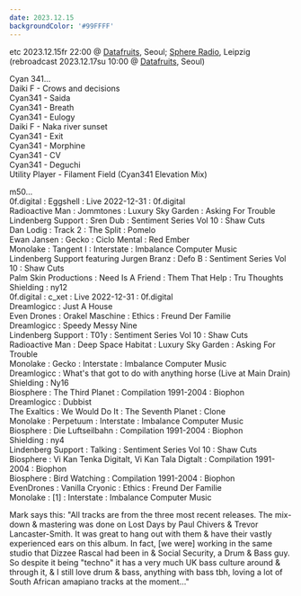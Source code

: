 ```yaml
---
date: 2023.12.15
backgroundColor: '#99FFFF'
---
```


etc 2023.12.15fr 22:00 @ [Datafruits](http://www.datafruits.fm/), Seoul; [Sphere Radio](http://www.sphere-radio.net/), Leipzig  
(rebroadcast 2023.12.17su 10:00 @ [Datafruits](http://www.datafruits.fm/), Seoul)  

Cyan 341...  
Daiki F - Crows and decisions  
Cyan341 - Saida  
Cyan341 - Breath  
Cyan341 - Eulogy  
Daiki F - Naka river sunset  
Cyan341 - Exit  
Cyan341 - Morphine  
Cyan341 - CV  
Cyan341 - Deguchi  
Utility Player - Filament Field (Cyan341 Elevation Mix)  

m50...  
0f.digital : Eggshell : Live 2022-12-31 : 0f.digital  
Radioactive Man : Jommtones : Luxury Sky Garden : Asking For Trouble  
Lindenberg Support : Sren Dub : Sentiment Series Vol 10 : Shaw Cuts  
Dan Lodig : Track 2 : The Split : Pomelo  
Ewan Jansen : Gecko : Ciclo Mental : Red Ember  
Monolake : Tangent I : Interstate : Imbalance Computer Music  
Lindenberg Support featuring Jurgen Branz : Defo B : Sentiment Series Vol 10 : Shaw Cuts  
Palm Skin Productions : Need Is A Friend : Them That Help : Tru Thoughts  
Shielding : ny12  
0f.digital : c\_xet : Live 2022-12-31 : 0f.digital  
Dreamlogicc : Just A House  
Even Drones : Orakel Maschine : Ethics : Freund Der Familie  
Dreamlogicc : Speedy Messy Nine  
Lindenberg Support : T01y : Sentiment Series Vol 10 : Shaw Cuts  
Radioactive Man : Deep Space Habitat : Luxury Sky Garden : Asking For Trouble  
Monolake : Gecko : Interstate : Imbalance Computer Music  
Dreamlogicc : What's that got to do with anything horse (Live at Main Drain)  
Shielding : Ny16  
Biosphere : The Third Planet : Compilation 1991-2004 : Biophon  
Dreamlogicc : Dubbist  
The Exaltics : We Would Do It : The Seventh Planet : Clone  
Monolake : Perpetuum : Interstate : Imbalance Computer Music  
Biosphere : Die Luftseilbahn : Compilation 1991-2004 : Biophon  
Shielding : ny4  
Lindenberg Support : Talking : Sentiment Series Vol 10 : Shaw Cuts  
Biosphere : Vi Kan Tenka Digitalt, Vi Kan Tala Digtalt : Compilation 1991-2004 : Biophon  
Biosphere : Bird Watching : Compilation 1991-2004 : Biophon  
EvenDrones : Vanilla Cryonic : Ethics : Freund Der Familie  
Monolake : \[1\] : Interstate : Imbalance Computer Music  


Mark says this: "All tracks are from the three most recent releases. The mix-down & mastering was done on Lost Days by Paul Chivers & Trevor Lancaster-Smith. It was great to hang out with them & have their vastly experienced ears on this album. In fact, \[we were\] working in the same studio that Dizzee Rascal had been in & Social Security, a Drum & Bass guy. So despite it being "techno" it has a very much UK bass culture around & through it, & I still love drum & bass, anything with bass tbh, loving a lot of South African amapiano tracks at the moment..."